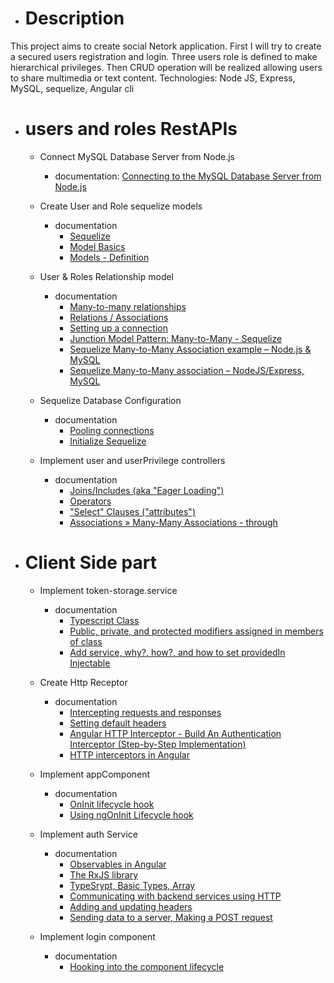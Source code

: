 * # Description

This project aims to create social Netork application. First I will try to create a secured users registration and login. Three users role is defined to make hierarchical privileges. Then CRUD operation will be realized allowing users to share multimedia or text content. Technologies: Node JS, Express, MySQL, sequelize, Angular cli

* # users and roles RestAPIs

    * Connect MySQL Database Server from Node.js
        * documentation: [Connecting to the MySQL Database Server from Node.js](https://www.mysqltutorial.org/mysql-nodejs/connect/)
    
    * Create User and Role sequelize models
        * documentation
            * [Sequelize](https://sequelize.org/)
            * [Model Basics](https://sequelize.org/master/manual/model-basics.html)
            * [Models - Definition](https://sequelize.readthedocs.io/en/2.0/docs/models-definition/)

    * User & Roles Relationship model
        * documentation
            * [Many-to-many relationships](https://fmhelp.filemaker.com/help/18/fmp/en/index.html#page/FMP_Help/many-to-many-relationships.html)
            * [Relations / Associations](https://sequelize.readthedocs.io/en/latest/docs/associations/)
            * [Setting up a connection](https://sequelize.readthedocs.io/en/2.0/docs/getting-started/)
            * [Junction Model Pattern: Many-to-Many - Sequelize](https://khalilstemmler.com/articles/sequelize-tags-junction-pattern/)
            * [Sequelize Many-to-Many Association example – Node.js & MySQL](https://bezkoder.com/sequelize-associate-many-to-many/)
            * [Sequelize Many-to-Many association – NodeJS/Express, MySQL](https://grokonez.com/node-js/sequelize-many-to-many-association-nodejs-express-mysql)

    * Sequelize Database Configuration
        * documentation
            * [Pooling connections](https://www.npmjs.com/package/mysql#pooling-connections)
            * [Initialize Sequelize](https://bezkoder.com/node-js-express-sequelize-mysql/)

    * Implement user and userPrivilege controllers
        * documentation
            * [Joins/Includes (aka "Eager Loading")](https://sequelizedocs.fullstackacademy.com/eager-loading/#joinsincludes-aka-eager-loading)
            * [Operators](https://sequelize.org/master/manual/model-querying-basics.html#operators)
            * ["Select" Clauses ("attributes")](https://sequelizedocs.fullstackacademy.com/querying/#select-clauses-attributes)
            * [Associations » Many-Many Associations - through](https://sequelizedocs.fullstackacademy.com/many-many-associations/)

* # Client Side part 

    * Implement token-storage.service
        * documentation
            * [Typescript Class](https://www.typescriptlang.org/docs/handbook/classes.html#introduction)
            * [Public, private, and protected modifiers assigned in members of class](https://www.typescriptlang.org/docs/handbook/classes.html#public-private-and-protected-modifiers)
            * [Add service, why?, how?, and how to set providedIn Injectable](https://angular.io/tutorial/toh-pt4#add-services)
    
    * Create Http Receptor
        * documentation
            * [Intercepting requests and responses](https://angular.io/guide/http#intercepting-requests-and-responses)
            * [Setting default headers](https://angular.io/guide/http#setting-default-headers)
            * [Angular HTTP Interceptor - Build An Authentication Interceptor (Step-by-Step Implementation)](https://www.youtube.com/watch?v=suTtA0Hlwlk)
            * [HTTP interceptors in Angular](https://blog.angulartraining.com/http-interceptors-in-angular-61dcf80b6bdd)

    * Implement appComponent 
        * documentation
            * [OnInit lifecycle hook](https://angular.io/api/core/OnInit#oninit)
            * [Using ngOnInit Lifecycle hook](https://www.youtube.com/watch?v=YYT5zIRBn8A)
    
    * Implement auth Service
        * documentation
            * [Observables in Angular](https://angular.io/guide/observables-in-angular#observables-in-angular)
            * [The RxJS library](https://angular.io/guide/rx-library#the-rxjs-library)
            * [TypeSrypt, Basic Types, Array](https://www.typescriptlang.org/docs/handbook/basic-types.html#array)
            * [Communicating with backend services using HTTP](https://angular.io/guide/http#communicating-with-backend-services-using-http)
            * [Adding and updating headers](https://angular.io/guide/http#adding-and-updating-headers)
            * [Sending data to a server, Making a POST request](https://angular.io/guide/http#sending-data-to-a-server)
    
    * Implement login component 
        * documentation 
            * [Hooking into the component lifecycle](https://angular.io/guide/lifecycle-hooks#hooking-into-the-component-lifecycle)